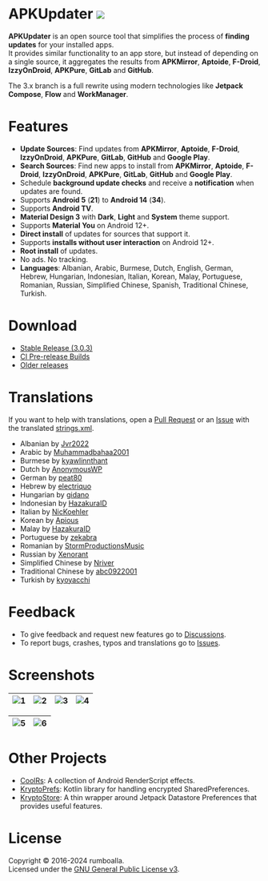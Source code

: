 # APKUpdater [![](https://github.com/rumboalla/apkupdater/workflows/Android%20Build/badge.svg)](https://github.com/rumboalla/apkupdater/actions?query=workflow%3A%22Android+Build%22)
**APKUpdater** is an open source tool that simplifies the process of **finding updates** for your installed apps.  
It provides similar functionality to an app store, but instead of depending on a single source, it aggregates the results from **APKMirror**, **Aptoide**, **F-Droid**, **IzzyOnDroid**, **APKPure**, **GitLab** and **GitHub**.

The 3.x branch is a full rewrite using modern technologies like **Jetpack Compose**, **Flow** and **WorkManager**.

# Features
* **Update Sources**: Find updates from **APKMirror**, **Aptoide**, **F-Droid**, **IzzyOnDroid**, **APKPure**, **GitLab**, **GitHub** and **Google Play**.
* **Search Sources**: Find new apps to install from **APKMirror**, **Aptoide**, **F-Droid**, **IzzyOnDroid**, **APKPure**, **GitLab**, **GitHub** and **Google Play**.
* Schedule **background update checks** and receive a **notification** when updates are found.
* Supports **Android 5** (**21**) to **Android 14** (**34**).
* Supports **Android TV**.
* **Material Design 3** with **Dark**, **Light** and **System** theme support.
* Supports **Material You** on Android 12+.
* **Direct install** of updates for sources that support it.
* Supports **installs without user interaction** on Android 12+.
* **Root install** of updates.
* No ads. No tracking.
* **Languages**: Albanian, Arabic, Burmese, Dutch, English, German, Hebrew, Hungarian, Indonesian, Italian, Korean, Malay, Portuguese, Romanian, Russian, Simplified Chinese, Spanish, Traditional Chinese, Turkish.

# Download
* [Stable Release (3.0.3)](https://github.com/rumboalla/apkupdater/releases/latest/download/com.apkupdater-release.apk)
* [CI Pre-release Builds](https://github.com/rumboalla/apkupdater/releases?q=CI&expanded=true)
* [Older releases](https://github.com/rumboalla/apkupdater/releases)

# Translations
If you want to help with translations, open a [Pull Request](https://github.com/rumboalla/apkupdater/pulls) or an [Issue](https://github.com/rumboalla/apkupdater/issues) with the translated [strings.xml](https://github.com/rumboalla/apkupdater/blob/3.x/app/src/main/res/values/strings.xml).

* Albanian by [Jvr2022](https://github.com/Jvr2022)
* Arabic by [Muhammadbahaa2001](https://github.com/Muhammadbahaa2001)
* Burmese by [kyawlinnthant](https://github.com/kyawlinnthant)
* Dutch by [AnonymousWP](https://github.com/AnonymousWP)
* German by [peat80](https://github.com/peat80)
* Hebrew by [electriquo](https://github.com/electriquo)
* Hungarian by [gidano](https://github.com/gidano)
* Indonesian by [HazakuraID](https://github.com/HazakuraID)
* Italian by [NicKoehler](https://github.com/NicKoehler)
* Korean by [Apious](https://github.com/Apious)
* Malay by [HazakuraID](https://github.com/HazakuraID)
* Portuguese by [zekabra](https://github.com/zekabra)
* Romanian by [StormProductionsMusic](https://github.com/StormProductionsMusic)
* Russian by [Xenorant](https://github.com/Xenorant)
* Simplified Chinese by [Nriver](https://github.com/Nriver)
* Traditional Chinese by [abc0922001](https://github.com/abc0922001)
* Turkish by [kyoyacchi](https://github.com/kyoyacchi)

# Feedback
- To give feedback and request new features go to [Discussions](https://github.com/rumboalla/apkupdater/discussions).
- To report bugs, crashes, typos and translations go to [Issues](https://github.com/rumboalla/apkupdater/issues).

# Screenshots

| ![1](https://github.com/rumboalla/apkupdater/assets/21153554/b5b4943b-e12a-43e2-a056-26d6f06f9bc4) | ![2](https://github.com/rumboalla/apkupdater/assets/21153554/c4679c1b-09d4-429d-9160-77d4d33b0a0f) | ![3](https://github.com/rumboalla/apkupdater/assets/21153554/7b89c5a6-672c-44e4-836e-e01f51f33591) | ![4](https://github.com/rumboalla/apkupdater/assets/21153554/7ec15783-e719-4feb-9e07-a14c0f1defcc) |
|----------------------------------------------------------------------------------------------------|----------------------------------------------------------------------------------------------------|----------------------------------------------------------------------------------------------------|----------------------------------------------------------------------------------------------------|

| ![5](https://github.com/rumboalla/apkupdater/assets/21153554/bbf1132a-b0b6-4890-aed7-8fe95c0da11b) | ![6](https://github.com/rumboalla/apkupdater/assets/21153554/32236bfb-b53e-4999-8363-e957fa8f77a9) |
|----------------------------------------------------------------------------------------------------|----------------------------------------------------------------------------------------------------|

# Other Projects
* [CoolRs](https://github.com/rumboalla/coolrs): A collection of Android RenderScript effects. 
* [KryptoPrefs](https://github.com/rumboalla/KryptoPrefs): Kotlin library for handling encrypted SharedPreferences.
* [KryptoStore](https://github.com/rumboalla/kryptostore): A thin wrapper around Jetpack Datastore Preferences that provides useful features.

# License
Copyright &copy; 2016-2024 rumboalla.  
Licensed under the [GNU General Public License v3](https://www.gnu.org/licenses/gpl-3.0.en.html).

